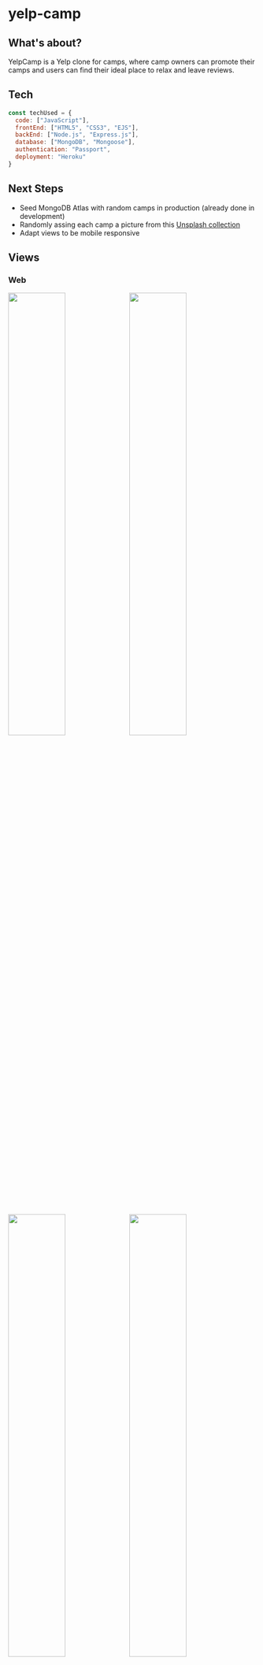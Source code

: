 # yelp-camp 

## What's about?

YelpCamp is a Yelp clone for camps, where camp owners can promote their camps and users can find their ideal place to relax and leave reviews.

## Tech

```js
const techUsed = {
  code: ["JavaScript"],
  frontEnd: ["HTML5", "CSS3", "EJS"],
  backEnd: ["Node.js", "Express.js"],
  database: ["MongoDB", "Mongoose"],
  authentication: "Passport",
  deployment: "Heroku"
}
```

## Next Steps

- Seed MongoDB Atlas with random camps in production (already done in development)
- Randomly assing each camp a picture from this <a href="https://unsplash.com/collections/429524/camping">Unsplash collection</a> 
- Adapt views to be mobile responsive

## Views

### Web

<img src="https://res.cloudinary.com/ddgzong6n/image/upload/v1618076006/YelpCamp/homepage-1920x1005_eafc7m.png" width="48%"/> <img src="https://res.cloudinary.com/ddgzong6n/image/upload/v1618150421/YelpCamp/campgrounds-index_yllgvf.png" width="48%"/> 
<img src="https://res.cloudinary.com/ddgzong6n/image/upload/v1618150421/YelpCamp/campgrounds-view_k8nezv.png" width="48%"/> <img src="https://res.cloudinary.com/ddgzong6n/image/upload/v1618150861/YelpCamp/newcampground-form-validated_hrturf.png" width="48%"/> 

Screenshots taken from local server